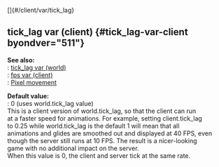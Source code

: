 []{#/client/var/tick_lag}    
## tick_lag var (client) {#tick_lag-var-client byondver="511"}    
**See also:**    
:   [tick_lag var (world)](ref/world/var/tick_lag)    
:   [fps var (client)](ref/client/var/fps)    
:   [Pixel movement](ref/%7Bnotes%7D/pixel-movement)    
<!-- -->    
**Default value:**    
:   0 (uses world.tick_lag value)    
This is a client version of world.tick_lag, so that the client can run    
at a faster speed for animations. For example, setting client.tick_lag    
to 0.25 while world.tick_lag is the default 1 will mean that all    
animations and glides are smoothed out and displayed at 40 FPS, even    
though the server still runs at 10 FPS. The result is a nicer-looking    
game with no additional impact on the server.    
When this value is 0, the client and server tick at the same rate.  